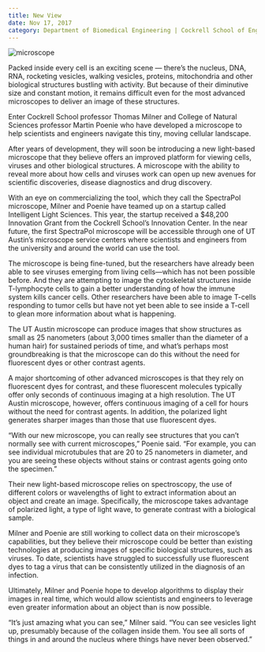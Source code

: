 ```yaml
--- 
title: New View
date: Nov 17, 2017
category: Department of Biomedical Engineering | Cockrell School of Engineering
---
```


![microscope](http://research.utexas.edu/showcase/assets/js/fileman/Uploads/microscope-712x1024.jpg)

Packed inside every cell is an exciting scene — there’s the nucleus, DNA, RNA, rocketing vesicles, walking vesicles, proteins, mitochondria and other biological structures bustling with activity. But because of their diminutive size and constant motion, it remains difficult even for the most advanced microscopes to deliver an image of these structures.

Enter Cockrell School professor Thomas Milner and College of Natural Sciences professor Martin Poenie who have developed a microscope to help scientists and engineers navigate this tiny, moving cellular landscape.

After years of development, they will soon be introducing a new light-based microscope that they believe offers an improved platform for viewing cells, viruses and other biological structures. A microscope with the ability to reveal more about how cells and viruses work can open up new avenues for scientific discoveries, disease diagnostics and drug discovery.

With an eye on commercializing the tool, which they call the SpectraPol microscope, Milner and Poenie have teamed up on a startup called Intelligent Light Sciences. This year, the startup received a $48,200 Innovation Grant from the Cockrell School’s Innovation Center. In the near future, the first SpectraPol microscope will be accessible through one of UT Austin’s microscope service centers where scientists and engineers from the university and around the world can use the tool.

The microscope is being fine-tuned, but the researchers have already been able to see viruses emerging from living cells—which has not been possible before. And they are attempting to image the cytoskeletal structures inside T-lymphocyte cells to gain a better understanding of how the immune system kills cancer cells. Other researchers have been able to image T-cells responding to tumor cells but have not yet been able to see inside a T-cell to glean more information about what is happening.

The UT Austin microscope can produce images that show structures as small as 25 nanometers (about 3,000 times smaller than the diameter of a human hair) for sustained periods of time, and what’s perhaps most groundbreaking is that the microscope can do this without the need for fluorescent dyes or other contrast agents.

A major shortcoming of other advanced microscopes is that they rely on fluorescent dyes for contrast, and these fluorescent molecules typically offer only seconds of continuous imaging at a high resolution. The UT Austin microscope, however, offers continuous imaging of a cell for hours without the need for contrast agents. In addition, the polarized light generates sharper images than those that use fluorescent dyes.

“With our new microscope, you can really see structures that you can’t normally see with current microscopes,” Poenie said. “For example, you can see individual microtubules that are 20 to 25 nanometers in diameter, and you are seeing these objects without stains or contrast agents going onto the specimen.”

Their new light-based microscope relies on spectroscopy, the use of different colors or wavelengths of light to extract information about an object and create an image. Specifically, the microscope takes advantage of polarized light, a type of light wave, to generate contrast with a biological sample.

Milner and Poenie are still working to collect data on their microscope’s capabilities, but they believe their microscope could be better than existing technologies at producing images of specific biological structures, such as viruses. To date, scientists have struggled to successfully use fluorescent dyes to tag a virus that can be consistently utilized in the diagnosis of an infection.

Ultimately, Milner and Poenie hope to develop algorithms to display their images in real time, which would allow scientists and engineers to leverage even greater information about an object than is now possible.

“It’s just amazing what you can see,” Milner said. “You can see vesicles light up, presumably because of the collagen inside them. You see all sorts of things in and around the nucleus where things have never been observed.”